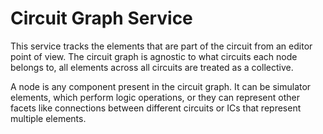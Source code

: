# Circuit Graph Service

This service tracks the elements that are part of the circuit from an editor point of view.
The circuit graph is agnostic to what circuits each node belongs to, all elements across all circuits are treated as a collective.

A node is any component present in the circuit graph. It can be simulator elements, which perform logic operations,
or they can represent other facets like connections between different circuits or ICs that represent multiple elements.
